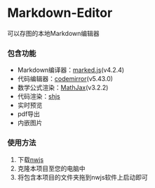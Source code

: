 # Markdown-Editor
 可以存图的本地Markdown编辑器
 
### 包含功能
- Markdown编译器：[marked.js](https://marked.js.org/)(v4.2.4)
- 代码编辑器：[codemirror](https://codemirror.net/)(v5.43.0)
- 数学公式渲染：[MathJax](https://www.mathjax.org/)(v3.2.2)
- 代码渲染：[shjs](https://shjs.sourceforge.net/)
- 实时预览
- pdf导出
- 内嵌图片

### 使用方法

1. 下载[nwjs](https://nwjs.io/)
2. 克隆本项目至您的电脑中
3. 将包含本项目的文件夹拖到nwjs软件上启动即可